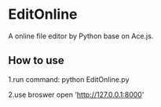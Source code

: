 # EditOnline
A online file editor by Python base on Ace.js.

## How to use
1.run command: python EditOnline.py

2.use broswer open 'http://127.0.0.1:8000'

